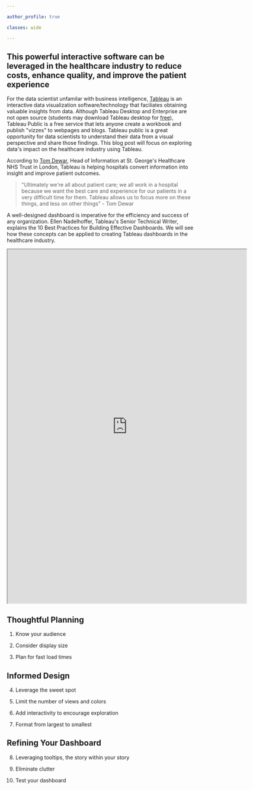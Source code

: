 ```yaml
---

author_profile: true

classes: wide

---
```


## This powerful interactive software can be leveraged in the healthcare industry to reduce costs, enhance quality, and improve the patient experience

For the data scientist unfamilar with business intelligence, [Tableau](https://www.tableau.com) is an interactive data visualization software/technology that faciliates obtaining valuable insights from data. Although Tableau Desktop and Enterprise are not open source (students may download Tableau desktop for [free](https://www.tableau.com/academic/students)), Tableau Public is a free service that lets anyone create a workbook and publish "vizzes" to webpages and blogs. Tableau public is a great opportunity for data scientists to understand their data from a visual perspective and share those findings. This blog post will focus on exploring data's impact on the healthcare industry using Tableau. 

According to [Tom Dewar](https://www.youtube.com/watch?v=XR95OZ32DTU), Head of Information at St. George's Healthcare NHS Trust in London, Tableau is helping hospitals convert information into insight and improve patient outcomes. 

>"Ultimately we're all about patient care; we all work in a hospital because we want the best care and experience for our patients in a very difficult time for them. Tableau allows us to focus more on these things, and less on other things" - Tom Dewar

A well-designed dashboard is imperative for the efficiency and success of any organization. Ellen Nadelhoffer, Tableau's Senior Technical Writer, explains the 10 Best Practices for Building Effective Dashboards. We will see how these concepts can be applied to creating Tableau dashboards in the healthcare industry. 

<iframe src = "https://public.tableau.com/views/VGContest_PediatricsOverview_BridgetCogley/Overview?showVizHome=no&:embed=y&:loadOrderID=0&:display_count=yes" width="645" height="955"></iframe>

## Thoughtful Planning 

1. Know your audience

2. Consider display size

3. Plan for fast load times 

## Informed Design 

4. Leverage the sweet spot

5. Limit the number of views and colors 

6. Add interactivity to encourage exploration

7. Format from largest to smallest

## Refining Your Dashboard

8. Leveraging tooltips, the story within your story

9. Eliminate clutter

10. Test your dashboard

